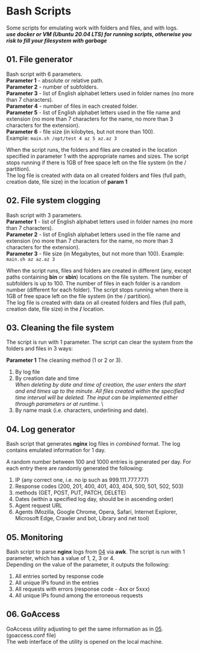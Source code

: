 # Bash Scripts

Some scripts for emulating work with folders and files, and with logs. \
***use docker or VM (Ubuntu 20.04 LTS) for running scripts, otherwise you risk to fill your filesystem with garbage***

## 01. File generator

Bash script with 6 parameters. \
**Parameter 1** - absolute or relative path. \
**Parameter 2** - number of subfolders. \
**Parameter 3** - list of English alphabet letters used in folder names (no more than 7 characters). \
**Parameter 4** - number of files in each created folder. \
**Parameter 5** - list of English alphabet letters used in the file name and extension (no more than 7 characters for the name, no more than 3 characters for the extension). \
**Parameter 6** - file size (in kilobytes, but not more than 100). \
Example: `main.sh /opt/test 4 az 5 az.az 3`

When the script runs, the folders and files are created in the location specified in parameter 1 with the appropriate names and sizes. The script stops running if there is 1GB of free space left on the file system (in the / partition).\
The log file is created with data on all created folders and files (full path, creation date, file size) in the location of **param 1**

## 02. File system clogging

Bash script with 3 parameters.\
**Parameter 1** - list of English alphabet letters used in folder names (no more than 7 characters). \
**Parameter 2** - list of English alphabet letters used in the file name and extension (no more than 7 characters for the name, no more than 3 characters for the extension). \
**Parameter 3** - file size (in Megabytes, but not more than 100).
Example: `main.sh az az.az 3`

When the script runs, files and folders are created in different (any, except paths containing **bin** or **sbin**) locations on the file system.
The number of subfolders is up to 100. The number of files in each folder is a random number (different for each folder). The script stops running when there is 1GB of free space left on the file system (in the / partition). \
The log file is created with data on all created folders and files (full path, creation date, file size) in the **/** location.

## 03. Cleaning the file system

The script is run with 1 parameter. The script can clear the system from the folders and files in 3 ways:

**Parameter 1** The cleaning method (1 or 2 or 3).
1. By log file
2. By creation date and time \
*When deleting by date and time of creation, the user enters the start and end times up to the minute. All files created within the specified time interval will be deleted. The input can be implemented either through parameters or at runtime.* \
3. By name mask (i.e. characters, underlining and date).

## 04. Log generator

Bash script that generates **nginx** log files in *combined* format. The log contains emulated information for 1 day.

A random number between 100 and 1000 entries is generated per day.
For each entry there are randomly generated the following:

1. IP (any correct one, i.e. no ip such as 999.111.777.777)
2. Response codes (200, 201, 400, 401, 403, 404, 500, 501, 502, 503)
3. methods (GET, POST, PUT, PATCH, DELETE)
4. Dates (within a specified log day, should be in ascending order)
5. Agent request URL
6. Agents (Mozilla, Google Chrome, Opera, Safari, Internet Explorer, Microsoft Edge, Crawler and bot, Library and net tool)

## 05. Monitoring

Bash script to parse **nginx** logs from [04](#04-log-generator) via **awk**.
The script is run with 1 parameter, which has a value of 1, 2, 3 or 4. \
Depending on the value of the parameter, it outputs the following: 

1. All entries sorted by response code
2. All unique IPs found in the entries
3. All requests with errors (response code - 4xx or 5xxx)
4. All unique IPs found among the erroneous requests


## 06. GoAccess

GoAccess utility adjusting to get the same information as in [05](#05-monitoring). (goaccess.conf file) \
The web interface of the utility is opened on the local machine.
